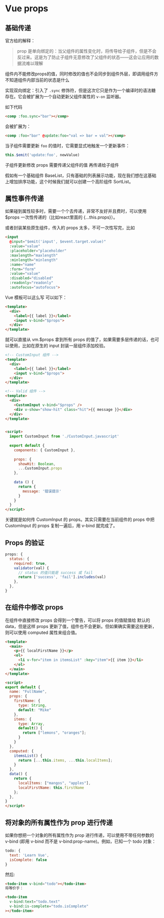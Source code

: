 # Vue props

## 基础传递

官方给的解释：

> prop 是单向绑定的：当父组件的属性变化时，将传导给子组件，但是不会反过来。这是为了防止子组件无意修改了父组件的状态——这会让应用的数据流难以理解

组件内不能修改props的值，同时修改的值也不会同步到组件外层，即调用组件方不知道组件内部当前的状态是什么

实现双向绑定：引入了 `.sync` 修饰符，但是这次它只是作为一个编译时的语法糖存在。它会被扩展为一个自动更新父组件属性的 `v-on` 监听器。

如下代码

```html
<comp :foo.sync="bar"></comp>
```

会被扩展为：

```html
<comp :foo="bar" @update:foo="val => bar = val"></comp>
```

当子组件需要更新 `foo` 的值时，它需要显式地触发一个更新事件：

```javascript
this.$emit('update:foo', newValue)
```

子组件更新修改 props 需要传递父组件的值 再传递给子组件

假如有一个基础组件 BaseList，只有基础的列表展示功能，现在我们想在这基础上增加排序功能，这个时候我们就可以创建一个高阶组件 SortList。

## 属性事件传递

如果碰到属性较多时，需要一个个去传递，非常不友好并且费时，可以使用 $props 一次性传递的（比如react里面的 {...this.props}）。

或者封装某些原生组件，传入的 props 太多，不可一次性写完，比如

```html
<input
  @input="$emit('input', $event.target.value)"
  :value="value"
  :placeholder="placeholder"
  :maxlength="maxlength"
  :minlength="minlength"
  :name="name"
  :form="form"
  :value="value"
  :disabled="disabled"
  :readonly="readonly"
  :autofocus="autofocus">
```

Vue 模板可以这么写 可以如下：

```html
<template>
  <div>
    <label>{{ label }}</label>
    <input v-bind="$props">
  </div>
</template>
```

就可以直接从 vm.$props 拿到所有 props 的值了，如果需要多层传递的话，也可以使用，比如在原生的 input 封装一层组件添加校验。

```html
<!-- CustomInput 组件 -->
<template>
  <div>
    <label>{{ label }}</label>
    <input v-bind="$props">
  </div>
</template>
```

```html
<!-- Valid 组件 -->
<template>
  <div>
    <CustomInput v-bind="$props" />
    <div v-show="show-hit" class="hit">{{ message }}</div>
  </div>
</template>


<script>
  import CustomInput from './CustomInput.javascript'
​
  export default {
    components: { CustomInput },
​
    props: {
      showHit: Boolean,
      ...CustomInput.props
    },
​
    data () {
      return {
        message: '错误提示'
      }
    }
  }
</script>

```

关键就是如何传 CustomInput 的 props。其实只需要在当前组件的 props 中把 CustomInput 的 props 复制一遍后，用 v-bind 就完成了。

## Props 的验证

```javascript
props: {
  status: {
    required: true,
    validator(val) {
      // status 的值只能是 success 或 fail
      return ['success', 'fail'].includes(val)
    },
  },
}
```

## 在组件中修改 props

在组件中直接修改 props 会得到一个警告，可以将 props 的值赋值给 默认的 data，但是这样 props 更新了值，组件也不会更新。但如果确实需要这些更新，则可以使用 computed 属性来组合值。

```html
<template>
  <main>
    <p>{{ localFirstName }}</p>
    <ol>
      <li v-for="item in itemsList" :key="item">{{ item }}</li>
    </ol>
  </main>
</template>

<script>
export default {
  name: "FullName",
  props: {
    firstName: {
      type: String,
      default: "Mike"
    },
    items: {
      type: Array,
      default() {
        return ["lemons", "oranges"];
      }
    }
  },
  computed: {
    itemsList() {
      return [...this.items, ...this.localItems];
    }
  },
  data() {
    return {
      localItems: ["mangos", "apples"],
      localFirstName: this.firstName
    };
  },
}
</script>
```

## 将对象的所有属性作为 prop 进行传递

如果你想把一个对象的所有属性作为 prop 进行传递，可以使用不带任何参数的 v-bind (即用 v-bind 而不是 v-bind:prop-name)。例如，已知一个 todo 对象：

```javascript
todo: {
  text: 'Learn Vue',
  isComplete: false
}
```

然后:

```html
<todo-item v-bind="todo"></todo-item>
将等价于：

<todo-item
  v-bind:text="todo.text"
  v-bind:is-complete="todo.isComplete"
></todo-item>
```
